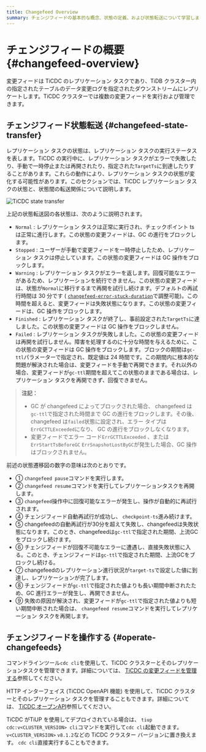 ```yaml
---
title: Changefeed Overview
summary: チェンジフィードの基本的な概念、状態の定義、および状態転送について学習します。
---
```


# チェンジフィードの概要 {#changefeed-overview}

変更フィードは TiCDC のレプリケーション タスクであり、TiDB クラスター内の指定されたテーブルのデータ変更ログを指定されたダウンストリームにレプリケートします。TiCDC クラスターでは複数の変更フィードを実行および管理できます。

## チェンジフィード状態転送 {#changefeed-state-transfer}

レプリケーション タスクの状態は、レプリケーション タスクの実行ステータスを表します。TiCDC の実行中に、レプリケーション タスクがエラーで失敗したり、手動で一時停止または再開されたり、指定された`TargetTs`に到達したりすることがあります。これらの動作により、レプリケーション タスクの状態が変化する可能性があります。このセクションでは、TiCDC レプリケーション タスクの状態と、状態間の転送関係について説明します。

![TiCDC state transfer](/media/ticdc/ticdc-changefeed-state-transfer.png)

上記の状態転送図の各状態は、次のように説明されます。

-   `Normal` : レプリケーション タスクは正常に実行され、チェックポイント ts は正常に進行します。この状態の変更フィードは、GC の進行をブロックします。
-   `Stopped` : ユーザーが手動で変更フィードを一時停止したため、レプリケーション タスクは停止しています。この状態の変更フィードは GC 操作をブロックします。
-   `Warning` : レプリケーション タスクがエラーを返します。回復可能なエラーがあるため、レプリケーションを続行できません。この状態の変更フィードは、状態が`Normal`に移行するまで再開を試行し続けます。デフォルトの再試行時間は 30 分です ( [`changefeed-error-stuck-duration`](/ticdc/ticdc-changefeed-config.md)で調整可能)。この時間を超えると、変更フィードは失敗状態になります。この状態の変更フィードは、GC 操作をブロックします。
-   `Finished` : レプリケーション タスクが終了し、事前設定された`TargetTs`に達しました。この状態の変更フィードは GC 操作をブロックしません。
-   `Failed` : レプリケーション タスクが失敗しました。この状態の変更フィードは再開を試行しません。障害を処理するのに十分な時間を与えるために、この状態の変更フィードは GC 操作をブロックします。ブロックの期間は`gc-ttl`パラメーターで指定され、既定値は 24 時間です。この期間内に根本的な問題が解決された場合は、変更フィードを手動で再開できます。それ以外の場合、変更フィードが`gc-ttl`期間を超えてこの状態のままである場合は、レプリケーション タスクを再開できず、回復できません。

> **注記：**
>
> -   GC が changefeed によってブロックされた場合、 changefeed は`gc-ttl`で指定された時間まで GC の進行をブロックします。その後、 changefeed は`failed`状態に設定され、エラー タイプは`ErrGCTTLExceeded`になり、 GC の進行をブロックしなくなります。
> -   変更フィードでエラー コード`ErrGCTTLExceeded` 、または`ErrStartTsBeforeGC` `ErrSnapshotLostByGC`が発生した場合、GC 操作はブロックされません。

前述の状態遷移図の数字の意味は次のとおりです。

-   ① `changefeed pause`コマンドを実行します。
-   ② `changefeed resume`コマンドを実行してレプリケーションタスクを再開します。
-   ③ `changefeed`操作中に回復可能なエラーが発生し、操作が自動的に再試行されます。
-   ④ チェンジフィード自動再試行が成功し、 `checkpoint-ts`進み続けます。
-   ⑤ changefeedの自動再試行が30分を超えて失敗し、changefeedは失敗状態になります。このとき、changefeedは`gc-ttl`で指定された期間、上流GCをブロックし続けます。
-   ⑥ チェンジフィードが回復不可能なエラーに遭遇し、直接失敗状態に入る。このとき、チェンジフィードは`gc-ttl`で指定された期間、上流GCをブロックし続ける。
-   ⑦ changefeedのレプリケーション進行状況が`target-ts`で設定した値に到達し、レプリケーションが完了します。
-   ⑧ チェンジフィードが`gc-ttl`で指定された値よりも長い期間中断されたため、GC 進行エラーが発生し、再開できません。
-   ⑨ 失敗の原因が解決され、変更フィードが`gc-ttl`で指定された値よりも短い期間中断された場合は、 `changefeed resume`コマンドを実行してレプリケーション タスクを再開します。

## チェンジフィードを操作する {#operate-changefeeds}

コマンドラインツール`cdc cli`を使用して、TiCDC クラスターとそのレプリケーションタスクを管理できます。詳細については、 [TiCDC の変更フィードを管理する](/ticdc/ticdc-manage-changefeed.md)参照してください。

HTTP インターフェイス (TiCDC OpenAPI 機能) を使用して、TiCDC クラスターとそのレプリケーション タスクを管理することもできます。詳細については、 [TiCDC オープンAPI](/ticdc/ticdc-open-api.md)参照してください。

TiCDC がTiUP を使用してデプロイされている場合は、 `tiup cdc:v<CLUSTER_VERSION> cli`コマンドを実行して`cdc cli`起動できます。 `v<CLUSTER_VERSION>` `v8.1.2`などの TiCDC クラスター バージョンに置き換えます。 `cdc cli`直接実行することもできます。

